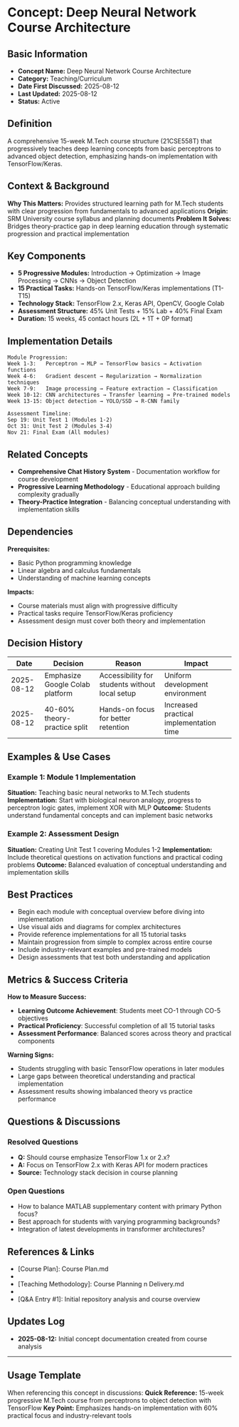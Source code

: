 # Concept: Deep Neural Network Course Architecture

## Basic Information
- **Concept Name:** Deep Neural Network Course Architecture
- **Category:** Teaching/Curriculum
- **Date First Discussed:** 2025-08-12
- **Last Updated:** 2025-08-12
- **Status:** Active

## Definition
A comprehensive 15-week M.Tech course structure (21CSE558T) that progressively teaches deep learning concepts from basic perceptrons to advanced object detection, emphasizing hands-on implementation with TensorFlow/Keras.

## Context & Background
**Why This Matters:** Provides structured learning path for M.Tech students with clear progression from fundamentals to advanced applications
**Origin:** SRM University course syllabus and planning documents
**Problem It Solves:** Bridges theory-practice gap in deep learning education through systematic progression and practical implementation

## Key Components
- **5 Progressive Modules:** Introduction → Optimization → Image Processing → CNNs → Object Detection
- **15 Practical Tasks:** Hands-on TensorFlow/Keras implementations (T1-T15)
- **Technology Stack:** TensorFlow 2.x, Keras API, OpenCV, Google Colab
- **Assessment Structure:** 45% Unit Tests + 15% Lab + 40% Final Exam
- **Duration:** 15 weeks, 45 contact hours (2L + 1T + 0P format)

## Implementation Details
```
Module Progression:
Week 1-3:   Perceptron → MLP → TensorFlow basics → Activation functions
Week 4-6:   Gradient descent → Regularization → Normalization techniques  
Week 7-9:   Image processing → Feature extraction → Classification
Week 10-12: CNN architectures → Transfer learning → Pre-trained models
Week 13-15: Object detection → YOLO/SSD → R-CNN family

Assessment Timeline:
Sep 19: Unit Test 1 (Modules 1-2)
Oct 31: Unit Test 2 (Modules 3-4)  
Nov 21: Final Exam (All modules)
```

## Related Concepts
- **Comprehensive Chat History System** - Documentation workflow for course development
- **Progressive Learning Methodology** - Educational approach building complexity gradually
- **Theory-Practice Integration** - Balancing conceptual understanding with implementation skills

## Dependencies
**Prerequisites:**
- Basic Python programming knowledge
- Linear algebra and calculus fundamentals
- Understanding of machine learning concepts

**Impacts:**
- Course materials must align with progressive difficulty
- Practical tasks require TensorFlow/Keras proficiency
- Assessment design must cover both theory and implementation

## Decision History
| Date | Decision | Reason | Impact |
|------|----------|--------|--------|
| 2025-08-12 | Emphasize Google Colab platform | Accessibility for students without local setup | Uniform development environment |
| 2025-08-12 | 40-60% theory-practice split | Hands-on focus for better retention | Increased practical implementation time |

## Examples & Use Cases
### Example 1: Module 1 Implementation
**Situation:** Teaching basic neural networks to M.Tech students
**Implementation:** Start with biological neuron analogy, progress to perceptron logic gates, implement XOR with MLP
**Outcome:** Students understand fundamental concepts and can implement basic networks

### Example 2: Assessment Design
**Situation:** Creating Unit Test 1 covering Modules 1-2
**Implementation:** Include theoretical questions on activation functions and practical coding problems
**Outcome:** Balanced evaluation of conceptual understanding and implementation skills

## Best Practices
- Begin each module with conceptual overview before diving into implementation
- Use visual aids and diagrams for complex architectures
- Provide reference implementations for all 15 tutorial tasks
- Maintain progression from simple to complex across entire course
- Include industry-relevant examples and pre-trained models
- Design assessments that test both understanding and application

## Metrics & Success Criteria
**How to Measure Success:**
- **Learning Outcome Achievement**: Students meet CO-1 through CO-5 objectives
- **Practical Proficiency**: Successful completion of all 15 tutorial tasks
- **Assessment Performance**: Balanced scores across theory and practical components

**Warning Signs:**
- Students struggling with basic TensorFlow operations in later modules
- Large gaps between theoretical understanding and practical implementation
- Assessment results showing imbalanced theory vs practice performance

## Questions & Discussions
### Resolved Questions
- **Q:** Should course emphasize TensorFlow 1.x or 2.x?
- **A:** Focus on TensorFlow 2.x with Keras API for modern practices
- **Source:** Technology stack decision in course planning

### Open Questions
- How to balance MATLAB supplementary content with primary Python focus?
- Best approach for students with varying programming backgrounds?
- Integration of latest developments in transformer architectures?

## References & Links
- [Course Plan]: Course Plan.md
- [Official Syllabus]: syllabus.md  
- [Teaching Methodology]: Course Planning n Delivery.md
- [Resource Materials]: Books.md
- [Q&A Entry #1]: Initial repository analysis and course overview

## Updates Log
- **2025-08-12:** Initial concept documentation created from course analysis

---

## Usage Template
When referencing this concept in discussions:
**Quick Reference:** 15-week progressive M.Tech course from perceptrons to object detection with TensorFlow
**Key Point:** Emphasizes hands-on implementation with 60% practical focus and industry-relevant tools